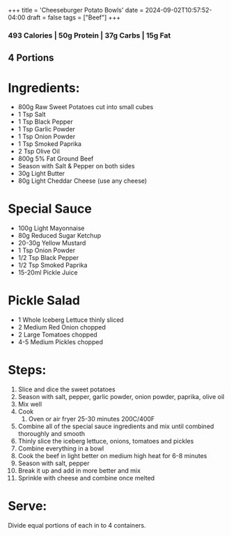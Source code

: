 +++
title = 'Cheeseburger Potato Bowls'
date = 2024-09-02T10:57:52-04:00
draft = false
tags = ["Beef"]
+++

### 493 Calories | 50g Protein | 37g Carbs | 15g Fat
## 4 Portions

# Ingredients:
- 800g Raw Sweet Potatoes cut into small cubes
- 1 Tsp Salt
- 1 Tsp Black Pepper
- 1 Tsp Garlic Powder
- 1 Tsp Onion Powder
- 1 Tsp Smoked Paprika
- 2 Tsp Olive Oil
- 800g 5% Fat Ground Beef
- Season with Salt & Pepper on both sides
- 30g Light Butter
- 80g Light Cheddar Cheese (use any cheese)

# Special Sauce
- 100g Light Mayonnaise
- 80g Reduced Sugar Ketchup
- 20-30g Yellow Mustard
- 1 Tsp Onion Powder
- 1/2 Tsp Black Pepper
- 1/2 Tsp Smoked Paprika
- 15-20ml Pickle Juice

# Pickle Salad
- 1 Whole Iceberg Lettuce thinly sliced
- 2 Medium Red Onion chopped
- 2 Large Tomatoes chopped
- 4-5 Medium Pickles chopped

# Steps:
1. Slice and dice the sweet potatoes
2. Season with salt, pepper, garlic powder, onion powder, paprika, olive oil
3. Mix well
4. Cook
    1. Oven or air fryer 25-30 minutes 200C/400F
5. Combine all of the special sauce ingredients and mix until combined thoroughly and smooth
6. Thinly slice the iceberg lettuce, onions, tomatoes and pickles
7. Combine everything in a bowl
8. Cook the beef in light better on medium high heat for 6-8 minutes
9. Season with salt, pepper
10. Break it up and add in more better and mix
11. Sprinkle with cheese and combine once melted

# Serve:
Divide equal portions of each in to 4 containers.